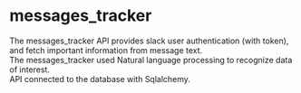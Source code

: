 # messages_tracker

The messages_tracker API provides slack user authentication (with token),   
and fetch important information from message text.  
The messages_tracker used Natural language processing to recognize data of interest.  
API connected to the database with Sqlalchemy.
